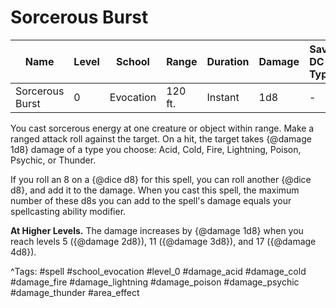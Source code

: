 # Sorcerous Burst

| Name | Level | School | Range | Duration | Damage | Save DC & Type |
|------|-------|--------|-------|----------|--------|----------------|
| Sorcerous Burst | 0 | Evocation | 120 ft. | Instant | 1d8 | - |

You cast sorcerous energy at one creature or object within range. Make a ranged attack roll against the target. On a hit, the target takes {@damage 1d8} damage of a type you choose: Acid, Cold, Fire, Lightning, Poison, Psychic, or Thunder.

If you roll an 8 on a {@dice d8} for this spell, you can roll another {@dice d8}, and add it to the damage. When you cast this spell, the maximum number of these d8s you can add to the spell's damage equals your spellcasting ability modifier.

**At Higher Levels.** The damage increases by {@damage 1d8} when you reach levels 5 ({@damage 2d8}), 11 ({@damage 3d8}), and 17 ({@damage 4d8}).

^Tags: #spell #school_evocation #level_0 #damage_acid #damage_cold #damage_fire #damage_lightning #damage_poison #damage_psychic #damage_thunder #area_effect